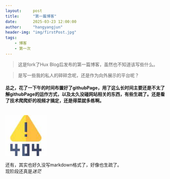 ```yaml
---
layout:     post
title:      "第一篇博客"
date:       2025-03-23 12:00:00
author:     "hangyangjun"
header-img: "img/firstPost.jpg"
tags:
    - 博客
    - 第一次
---
```


>这是fork了Hux Blog后发布的第一篇博客，虽然也不知道该写些什么。  

>是写一些我的私人的碎碎念呢，还是作为向外展示的平台呢？  

#### 总之，花了一下午的时间布置好了githubPage，用了这么长时间主要还是不太了解githubPage的运作方式，以及太久没碰网站相关的东西，有些生疏了。还是看了技术爬爬虾的视频才搞定，还是得菜就多练啊。  <br><br>  
![123](img/404-bg.jpg)  

还有，其实也好久没写markdown格式了，好像也生疏了。<br>
现阶段还真是*迷茫*